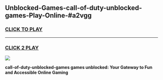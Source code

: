 
## Unblocked-Games-call-of-duty-unblocked-games-Play-Online-#a2vgg
<h3>
<a href="https://premium.freeplayer.one?title=call-of-duty-unblocked-games&ref=27F">CLICK TO PLAY</a></h3>
<hr>

<h3>
<a href="https://premium.freeplayer.one?title=call-of-duty-unblocked-games&ref=27F">CLICK 2 PLAY</a>
  
</h3>

<a href="https://premium.freeplayer.one?title=call-of-duty-unblocked-games&ref=27F"><img src="https://clearcache.store/games.png"></a>


**call-of-duty-unblocked-games games unblocked: Your Gateway to Fun and Accessible Online Gaming**
